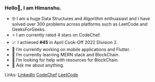 ### Hello👋, I am Himanshu.

- 🤓 I am a huge Data Structures and Algorithm enthuasiast and I have solved over 300 problems across platforms such as LeetCode and GeeksForGeeks. 
- ⭐ I am currently rated 4 stars on CodeChef.
- 📈 I achieved **#45** in April Cook-Off 2022 Division 2.
- 🔭 I’m currently working on mobile applications and Flutter.
- 🌱 I’m currently learning MERN stack and BlockChain.
- 🤔 I’m looking for help with resources for BlockChain.
- 💬 Ask me about anything.

Links: 
[LinkedIn](https://www.linkedin.com/in/himanshu-harlalka-ba0a8b1ab/)
[CodeChef](https://www.codechef.com/users/himanshu__11)
[LeetCode](https://leetcode.com/himanshuharlalka/)

